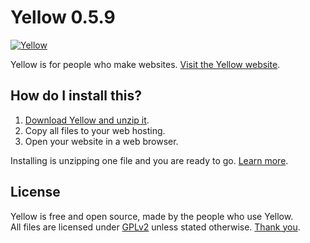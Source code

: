 Yellow 0.5.9
============
[![Yellow](https://raw.githubusercontent.com/wiki/datenstrom/yellow/images/yellow.jpg)](http://datenstrom.se/yellow)

Yellow is for people who make websites. [Visit the Yellow website](http://datenstrom.se/yellow).

How do I install this?
----------------------
1. [Download Yellow and unzip it](https://github.com/datenstrom/yellow/archive/master.zip).  
2. Copy all files to your web hosting.  
3. Open your website in a web browser.

Installing is unzipping one file and you are ready to go. [Learn more](https://github.com/datenstrom/yellow/wiki).

License
-------
Yellow is free and open source, made by the people who use Yellow.  
All files are licensed under [GPLv2](http://opensource.org/licenses/GPL-2.0) unless stated otherwise.
[Thank you](https://github.com/datenstrom/yellow/wiki/Yellow-contributors).